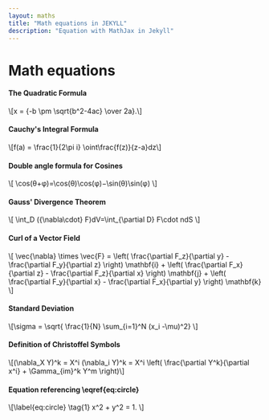 ```yaml
---
layout: maths
title: "Math equations in JEKYLL"
description: "Equation with MathJax in Jekyll" 
---
```




# Math equations


#### The Quadratic Formula
\\[x = {-b \pm \sqrt{b^2-4ac} \over 2a}.\\]

#### Cauchy's Integral Formula
\\[f(a) = \frac{1}{2\pi i} \oint\frac{f(z)}{z-a}dz\\]

#### Double angle formula for Cosines
\\[ \cos(θ+φ)=\cos(θ)\cos(φ)−\sin(θ)\sin(φ) \\]

#### Gauss' Divergence Theorem
\\[ \int_D ({\nabla\cdot} F)dV=\int_{\partial D} F\cdot ndS \\]

#### Curl of a Vector Field
\\[ 
\vec{\nabla} \times \vec{F} = 
\left( \frac{\partial F_z}{\partial y} - \frac{\partial F_y}{\partial z} \right) \mathbf{i} + \left( \frac{\partial F_x}{\partial z} - \frac{\partial F_z}{\partial x} \right) \mathbf{j} + \left( \frac{\partial F_y}{\partial x} - \frac{\partial F_x}{\partial y} \right) \mathbf{k} 
\\]

#### Standard Deviation
\\[\sigma = \sqrt{ \frac{1}{N} \sum_{i=1}^N (x_i -\mu)^2} \\]

#### Definition of Christoffel Symbols
\\[(\nabla_X Y)^k = X^i (\nabla_i Y)^k =
X^i \left( \frac{\partial Y^k}{\partial x^i} + \Gamma_{im}^k Y^m \right)\\]


#### Equation referencing \eqref{eq:circle}

\\[\label{eq:circle} \tag{1}
x^2 + y^2 = 1.
\\]

